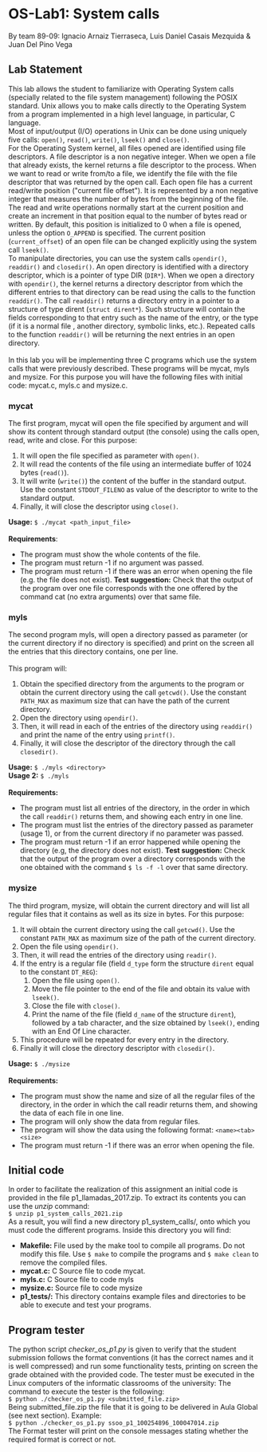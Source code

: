 # OS-Lab1: System calls
By team 89-09: Ignacio Arnaiz Tierraseca, Luis Daniel Casais Mezquida & Juan Del Pino Vega
## Lab Statement

This lab allows the student to familiarize with Operating System calls (specially related to
the file system management) following the POSIX standard. Unix allows you to make calls
directly to the Operating System from a program implemented in a high level language, in
particular, C language.<br/>
Most of input/output (I/O) operations in Unix can be done using uniquely five calls:
`open()`, `read()`, `write()`, `lseek()` and `close()`.<br/>
For the Operating System kernel, all files opened are identified using file descriptors. A
file descriptor is a non negative integer. When we open a file that already exists, the kernel
returns a file descriptor to the process. When we want to read or write from/to a file, we
identify the file with the file descriptor that was returned by the open call.
Each open file has a current read/write position ("current file offset"). It is represented
by a non negative integer that measures the number of bytes from the beginning of the file.
The read and write operations normally start at the current position and create an increment in
that position equal to the number of bytes read or written. By default, this position is
initialized to 0 when a file is opened, unless the option `O_APPEND` is specified. The current
position (`current_offset`) of an open file can be changed explicitly using the system call
`lseek()`.<br/>
To manipulate directories, you can use the system calls `opendir()`, `readdir()` and `closedir()`. An
open directory is identified with a directory descriptor, which is a pointer of type DIR (`DIR*`).
When we open a directory with `opendir()`, the kernel returns a directory descriptor from which
the different entries to that directory can be read using the calls to the function `readdir()`. The
call `readdir()` returns a directory entry in a pointer to a structure of type dirent (`struct dirent*`).
Such structure will contain the fields corresponding to that entry such as the name of the
entry, or the type (if it is a normal file , another directory, symbolic links, etc.). Repeated calls
to the function `readdir()` will be returning the next entries in an open directory.<br/>
<br/>
In this lab you will be implementing three C programs which use the system calls that
were previously described. These programs will be mycat, myls and mysize. For this purpose
you will have the following files with initial code: mycat.c, myls.c and mysize.c.

### mycat
The first program, mycat will open the file specified by argument and will show its
content through standard output (the console) using the calls open, read, write and close. For
this purpose:
1. It will open the file specified as parameter with `open()`.
2. It will read the contents of the file using an intermediate buffer of 1024 bytes
(`read()`).
3. It will write (`write()`) the content of the buffer in the standard output. Use the
constant `STDOUT_FILENO` as value of the descriptor to write to the standard
output.
4. Finally, it will close the descriptor using `close()`.

**Usage:** `$ ./mycat <path_input_file>`<br/>
<br/>
**Requirements**:
* The program must show the whole contents of the file.
* The program must return -1 if no argument was passed.
* The program must return -1 if there was an error when opening the file (e.g. the
file does not exist).
**Test suggestion:** Check that the output of the program over one file corresponds with the
one offered by the command cat (no extra arguments) over that same file.

### myls
The second program myls, will open a directory passed as parameter (or the current
directory if no directory is specified) and print on the screen all the entries that this directory
contains, one per line.<br/><br/>
This program will:
1. Obtain the specified directory from the arguments to the program or obtain the
current directory using the call `getcwd()`. Use the constant `PATH_MAX` as
maximum size that can have the path of the current directory.
2. Open the directory using `opendir()`.
3. Then, it will read in each of the entries of the directory using `readdir()` and print the
name of the entry using `printf()`.
4. Finally, it will close the descriptor of the directory through the call `closedir()`.

**Usage:** `$ ./myls <directory>`<br/>
**Usage 2:** `$ ./myls`<br/>
<br/>
**Requirements:**
* The program must list all entries of the directory, in the order in which the call `readdir()` returns them, and showing each entry in one line.
* The program must list the entries of the directory passed as parameter (usage 1), or
from the current directory if no parameter was passed.
* The program must return -1 if an error happened while opening the directory (e.g,
the directory does not exist).
**Test suggestion:** Check that the output of the program over a directory corresponds with the
one obtained with the command `$ ls -f -l` over that same directory.

### mysize
The third program, mysize, will obtain the current directory and will list all regular files
that it contains as well as its size in bytes. For this purpose:
1. It will obtain the current directory using the call `getcwd()`. Use the constant
`PATH_MAX` as maximum size of the path of the current directory.
2. Open the file using `opendir()`.
3. Then, it will read the entries of the directory using `readir()`.
4. If the entry is a regular file (field `d_type` form the structure `dirent` equal to the
constant `DT_REG`):
    1. Open the file using `open()`.
    2. Move the file pointer to the end of the file and obtain its value with `lseek()`.
    3. Close the file with `close()`.
    4. Print the name of the file (field `d_name` of the structure `dirent`), followed
    by a tab character, and the size obtained by `lseek()`, ending with an End
    Of Line character.
5. This procedure will be repeated for every entry in the directory.
6. Finally it will close the directory descriptor with `closedir()`.

**Usage:** `$ ./mysize`<br/>
<br/>
**Requirements:**
* The program must show the name and size of all the regular files of the directory,
in the order in which the call readir returns them, and showing the data of each file
in one line.
* The program will only show the data from regular files.
* The program will show the data using the following format: `<name><tab><size>`
* The program must return -1 if there was an error when opening the file.

## Initial code

In order to facilitate the realization of this assignment an initial code is provided in the file
p1_llamadas_2017.zip. To extract its contents you can use the *unzip* command:<br/>
    `$ unzip p1_system_calls_2021.zip`<br/>
As a result, you will find a new directory p1_system_calls/, onto which you must code the
different programs. Inside this directory you will find:
* **Makefile:** File used by the make tool to compile all programs. Do not modify this file. Use `$ make` to
compile the programs and `$ make clean` to remove the compiled files.
* **mycat.c:** C Source file to code mycat.
* **myls.c:** C Source file to code myls
* **mysize.c:** Source file to code mysize
* **p1_tests/:** This directory contains example files and directories to be able to execute and test your
programs.

## Program tester
The python script *checker_os_p1.py* is given to verify that the student submission
follows the format conventions (it has the correct names and it is well compressed) and run
some functionality tests, printing on screen the grade obtained with the provided code. The
tester must be executed in the Linux computers of the informatic classrooms of the university:
The command to execute the tester is the following:<br/>
    `$ python ./checker_os_p1.py <submitted_file.zip>`<br/>
Being submitted_file.zip the file that it is going to be delivered in Aula Global (see next
section). Example:<br/>
    `$ python ./checker_os_p1.py ssoo_p1_100254896_100047014.zip`<br/>
The Format tester will print on the console messages stating whether the required format
is correct or not.
